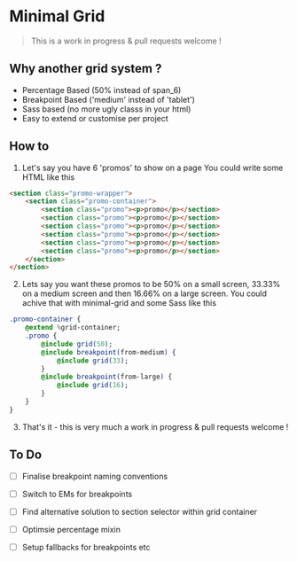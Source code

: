 # Minimal Grid
> This is a work in progress & pull requests welcome !

## Why another grid system ?
* Percentage Based (50% instead of span_6)
* Breakpoint Based ('medium' instead of 'tablet')
* Sass based (no more ugly classs in your html)
* Easy to extend or customise per project

## How to
1. Let's say you have 6 'promos' to show on a page
 You could write some HTML like this
```html
<section class="promo-wrapper">
    <section class="promo-container">
        <section class="promo"><p>promo</p></section>
        <section class="promo"><p>promo</p></section>
        <section class="promo"><p>promo</p></section>
        <section class="promo"><p>promo</p></section>
        <section class="promo"><p>promo</p></section>
        <section class="promo"><p>promo</p></section>
    </section>
</section>
```
2. Lets say you want these promos to be 50% on a small screen, 33.33% on a medium screen and then 16.66% on a large screen.
 You could achive that with minimal-grid and some Sass like this
``` sass
.promo-container {
    @extend %grid-container;
    .promo {
        @include grid(50);
        @include breakpoint(from-medium) {
            @include grid(33);
        }
        @include breakpoint(from-large) {
            @include grid(16);
        }
    }
}
```
3. That's it - this is very much a work in progress & pull requests welcome !

## To Do
- [ ] Finalise breakpoint naming conventions
- [ ] Switch to EMs for breakpoints
- [ ] Find alternative solution to section selector within grid container
- [ ] Optimsie percentage mixin
- [ ] Setup fallbacks for breakpoints etc

